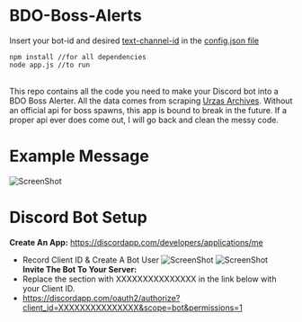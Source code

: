 # BDO-Boss-Alerts
Insert your bot-id and desired <a href="https://github.com/Chikachi/DiscordIntegration/wiki/How-to-get-a-token-and-channel-ID-for-Discord#get-the-channel-id-of-the-discord-text-channel">text-channel-id</a> in the <a href="https://github.com/Hermitter/BDO-Boss-Alerts/blob/master/config.json" >config.json file<a/>
```
npm install //for all dependencies
node app.js //to run
```
<br/>
This repo contains all the code you need to make your Discord bot into a BDO Boss Alerter. All the data comes from scraping <a href="http://urzasarchives.com/bdo/wbtbdo/wbtna/" target="_blank">Urzas Archives</a>. Without an official api for boss spawns, this app is bound to break in the future. If a proper api ever does come out, I will go back and clean the messy code.

# Example Message
![ScreenShot](https://i.imgur.com/mioc0dm.png)

# Discord Bot Setup

<b>Create An App:</b> https://discordapp.com/developers/applications/me
- Record Client ID & Create A Bot User
![ScreenShot](https://hackster.imgix.net/uploads/attachments/376380/1_T4qlzXFOt9.png?auto=compress%2Cformat&w=680&h=510&fit=max)
![ScreenShot](https://hackster.imgix.net/uploads/attachments/376381/2_XeXO5LGwQJ.png?auto=compress%2Cformat&w=680&h=510&fit=max)<br/>
<b>Invite The Bot To Your Server:</b>
- Replace the section with XXXXXXXXXXXXXXX in the link below with your Client ID.<br/>
- https://discordapp.com/oauth2/authorize?client_id=XXXXXXXXXXXXXXX&scope=bot&permissions=1
